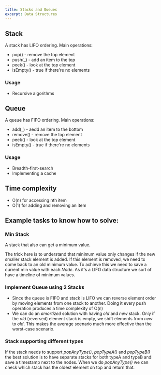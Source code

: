 ```yaml
---
title: Stacks and Queues
excerpt: Data Structures 
---
```


## Stack

A stack has LIFO ordering. Main operations:

* pop() - remove the top element
* push(_) - add an item to the top
* peek() - look at the top element
* isEmpty() - true if there're no elements

### Usage
* Recursive algorithms

## Queue

A queue has FIFO ordering. Main operations:

* add(_) - aedd an item to the bottom
* remove() - remove the top element
* peek() - look at the top element
* isEmpty() - true if there're no elements

### Usage
* Breadth-first-search
* Implementing a cache

## Time complexity

* O(n) for accessing nth item
* O(1) for adding and removing an item

## Example tasks to know how to solve:

### Min Stack

A stack that also can get a minimum value. 

The trick here is to understand that minimum value only changes if the new smaller stack element is added. If this element is removed, we need to come back to an old minimum value. To achieve this we need to save a current min value with each *Node*. As it's a LIFO data structure we sort of have a timeline of minimum values. 

### Implement Queue using 2 Stacks

* Since the queue is FIFO and stack is LIFO we can reverse element order by moving elements from one stack to another. Doing it every push operation produces a time complexity of O(n)
* We can do an *amortized* solution with having *old* and *new* stack. Only if the *old* (reversed) element stack is empty, we shift elements from *new* to *old*. This makes the average scenario much more effective than the worst-case scenario.

### Stack supporting different types

  If the stack needs to support *popAnyType()*, *popTypeA()* and *popTypeB()* the best solution is to have separate stacks for both typeA and typeB and save a timestamp next to the nodes. When we do *popAnyType()* we can check which stack has the oldest element on top and return that.